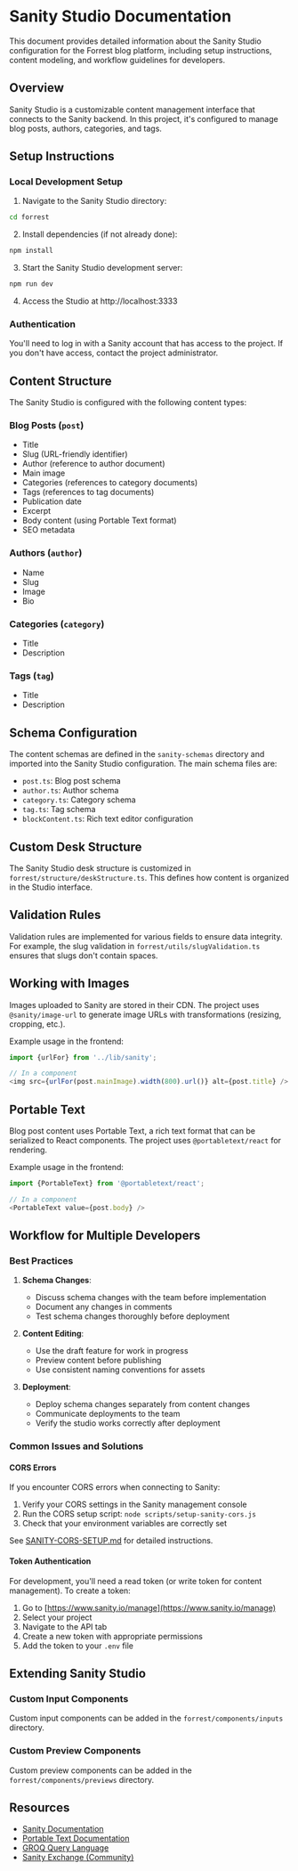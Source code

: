 # Sanity Studio Documentation

This document provides detailed information about the Sanity Studio configuration for the Forrest blog platform, including setup instructions, content modeling, and workflow guidelines for developers.

## Overview

Sanity Studio is a customizable content management interface that connects to the Sanity backend. In this project, it's configured to manage blog posts, authors, categories, and tags.

## Setup Instructions

### Local Development Setup

1. Navigate to the Sanity Studio directory:

```bash
cd forrest
```

2. Install dependencies (if not already done):

```bash
npm install
```

3. Start the Sanity Studio development server:

```bash
npm run dev
```

4. Access the Studio at http://localhost:3333

### Authentication

You'll need to log in with a Sanity account that has access to the project. If you don't have access, contact the project administrator.

## Content Structure

The Sanity Studio is configured with the following content types:

### Blog Posts (`post`)
- Title
- Slug (URL-friendly identifier)
- Author (reference to author document)
- Main image
- Categories (references to category documents)
- Tags (references to tag documents)
- Publication date
- Excerpt
- Body content (using Portable Text format)
- SEO metadata

### Authors (`author`)
- Name
- Slug
- Image
- Bio

### Categories (`category`)
- Title
- Description

### Tags (`tag`)
- Title
- Description

## Schema Configuration

The content schemas are defined in the `sanity-schemas` directory and imported into the Sanity Studio configuration. The main schema files are:

- `post.ts`: Blog post schema
- `author.ts`: Author schema
- `category.ts`: Category schema
- `tag.ts`: Tag schema
- `blockContent.ts`: Rich text editor configuration

## Custom Desk Structure

The Sanity Studio desk structure is customized in `forrest/structure/deskStructure.ts`. This defines how content is organized in the Studio interface.

## Validation Rules

Validation rules are implemented for various fields to ensure data integrity. For example, the slug validation in `forrest/utils/slugValidation.ts` ensures that slugs don't contain spaces.

## Working with Images

Images uploaded to Sanity are stored in their CDN. The project uses `@sanity/image-url` to generate image URLs with transformations (resizing, cropping, etc.).

Example usage in the frontend:

```typescript
import {urlFor} from '../lib/sanity';

// In a component
<img src={urlFor(post.mainImage).width(800).url()} alt={post.title} />
```

## Portable Text

Blog post content uses Portable Text, a rich text format that can be serialized to React components. The project uses `@portabletext/react` for rendering.

Example usage in the frontend:

```typescript
import {PortableText} from '@portabletext/react';

// In a component
<PortableText value={post.body} />
```

## Workflow for Multiple Developers

### Best Practices

1. **Schema Changes**:
   - Discuss schema changes with the team before implementation
   - Document any changes in comments
   - Test schema changes thoroughly before deployment

2. **Content Editing**:
   - Use the draft feature for work in progress
   - Preview content before publishing
   - Use consistent naming conventions for assets

3. **Deployment**:
   - Deploy schema changes separately from content changes
   - Communicate deployments to the team
   - Verify the studio works correctly after deployment

### Common Issues and Solutions

#### CORS Errors

If you encounter CORS errors when connecting to Sanity:

1. Verify your CORS settings in the Sanity management console
2. Run the CORS setup script: `node scripts/setup-sanity-cors.js`
3. Check that your environment variables are correctly set

See [SANITY-CORS-SETUP.md](../SANITY-CORS-SETUP.md) for detailed instructions.

#### Token Authentication

For development, you'll need a read token (or write token for content management). To create a token:

1. Go to [https://www.sanity.io/manage](https://www.sanity.io/manage)
2. Select your project
3. Navigate to the API tab
4. Create a new token with appropriate permissions
5. Add the token to your `.env` file

## Extending Sanity Studio

### Custom Input Components

Custom input components can be added in the `forrest/components/inputs` directory.

### Custom Preview Components

Custom preview components can be added in the `forrest/components/previews` directory.

## Resources

- [Sanity Documentation](https://www.sanity.io/docs)
- [Portable Text Documentation](https://www.sanity.io/docs/portable-text)
- [GROQ Query Language](https://www.sanity.io/docs/groq)
- [Sanity Exchange (Community)](https://www.sanity.io/exchange)